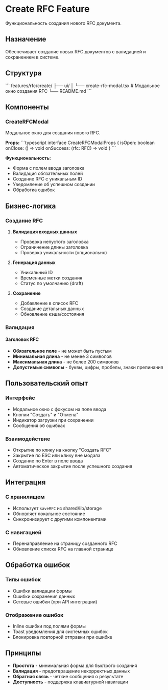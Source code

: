 # Create RFC Feature

Функциональность создания нового RFC документа.

## Назначение

Обеспечивает создание новых RFC документов с валидацией и сохранением в системе.

## Структура

\`\`\`
features/rfc/create/
├── ui/
│   └── create-rfc-modal.tsx    # Модальное окно создания RFC
└── README.md
\`\`\`

## Компоненты

### CreateRFCModal

Модальное окно для создания нового RFC.

**Props:**
\`\`\`typescript
interface CreateRFCModalProps {
  isOpen: boolean
  onClose: () => void
  onSuccess: (rfc: RFC) => void
}
\`\`\`

**Функциональность:**
- Форма с полем ввода заголовка
- Валидация обязательных полей
- Создание RFC с уникальным ID
- Уведомление об успешном создании
- Обработка ошибок

## Бизнес-логика

### Создание RFC
1. **Валидация входных данных**
   - Проверка непустого заголовка
   - Ограничение длины заголовка
   - Проверка уникальности (опционально)

2. **Генерация данных**
   - Уникальный ID
   - Временные метки создания
   - Статус по умолчанию (draft)

3. **Сохранение**
   - Добавление в список RFC
   - Создание детальных данных
   - Обновление кэша/состояния

### Валидация

#### Заголовок RFC
- **Обязательное поле** - не может быть пустым
- **Минимальная длина** - не менее 3 символов
- **Максимальная длина** - не более 200 символов
- **Допустимые символы** - буквы, цифры, пробелы, знаки препинания

## Пользовательский опыт

### Интерфейс
- Модальное окно с фокусом на поле ввода
- Кнопки "Создать" и "Отмена"
- Индикатор загрузки при сохранении
- Сообщения об ошибках

### Взаимодействие
- Открытие по клику на кнопку "Создать RFC"
- Закрытие по ESC или клику вне модала
- Создание по Enter в поле ввода
- Автоматическое закрытие после успешного создания

## Интеграция

### С хранилищем
- Использует `saveRFC` из shared/lib/storage
- Обновляет локальное состояние
- Синхронизирует с другими компонентами

### С навигацией
- Перенаправление на страницу созданного RFC
- Обновление списка RFC на главной странице

## Обработка ошибок

### Типы ошибок
- Ошибки валидации формы
- Ошибки сохранения данных
- Сетевые ошибки (при API интеграции)

### Отображение ошибок
- Inline ошибки под полями формы
- Toast уведомления для системных ошибок
- Блокировка повторной отправки при ошибке

## Принципы

- **Простота** - минимальная форма для быстрого создания
- **Валидация** - предотвращение некорректных данных
- **Обратная связь** - четкие сообщения о результате
- **Доступность** - поддержка клавиатурной навигации
